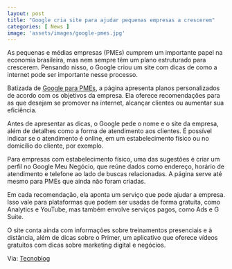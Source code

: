 ```yaml
---
layout: post
title: "Google cria site para ajudar pequenas empresas a crescerem"
categories: [ News ]
image: 'assets/images/google-pmes.jpg'
---
```


As pequenas e médias empresas (PMEs) cumprem um importante papel na economia brasileira, mas nem sempre têm um plano estruturado para crescerem. Pensando nisso, o Google criou um site com dicas de como a internet pode ser importante nesse processo.

Batizada de [Google para PMEs](https://g.co/GoogleparaPMEs), a página apresenta planos personalizados de acordo com os objetivos da empresa. Ela oferece recomendações para as que desejam se promover na internet, alcançar clientes ou aumentar sua eficiência.

Antes de apresentar as dicas, o Google pede o nome e o site da empresa, além de detalhes como a forma de atendimento aos clientes. É possível indicar se o atendimento é online, em um estabelecimento físico ou no domicílio do cliente, por exemplo.

<script async src="https://pagead2.googlesyndication.com/pagead/js/adsbygoogle.js"></script>
<!-- Informat -->
<ins class="adsbygoogle"
     style="display:block"
     data-ad-client="ca-pub-2838251107855362"
     data-ad-slot="2327980059"
     data-ad-format="auto"
     data-full-width-responsive="true"></ins>
<script>
(adsbygoogle = window.adsbygoogle || []).push({});
</script>  

Para empresas com estabelecimento físico, uma das sugestões é criar um perfil no Google Meu Negócio, que reúne dados como endereço, horário de atendimento e telefone ao lado de buscas relacionadas. A página serve até mesmo para PMEs que ainda não foram criadas.

Em cada recomendação, ela aponta um serviço que pode ajudar a empresa. Isso vale para plataformas que podem ser usadas de forma gratuita, como Analytics e YouTube, mas também envolve serviços pagos, como Ads e G Suite.

O site conta ainda com informações sobre treinamentos presenciais e à distância, além de dicas sobre o Primer, um aplicativo que oferece vídeos gratuitos com dicas sobre marketing digital e negócios.

Via: [Tecnoblog](https://tecnoblog.net/310650/google-cria-site-pequenas-medias-empresas/)
  

